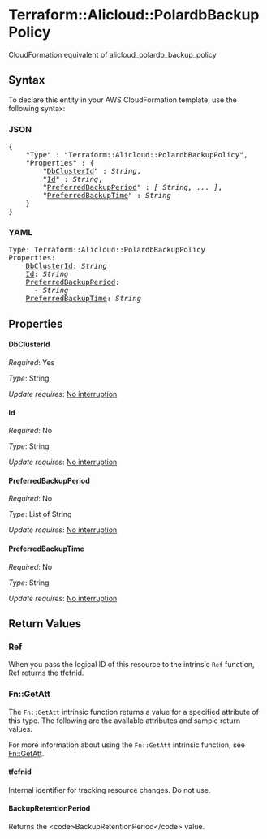 # Terraform::Alicloud::PolardbBackupPolicy

CloudFormation equivalent of alicloud_polardb_backup_policy

## Syntax

To declare this entity in your AWS CloudFormation template, use the following syntax:

### JSON

<pre>
{
    "Type" : "Terraform::Alicloud::PolardbBackupPolicy",
    "Properties" : {
        "<a href="#dbclusterid" title="DbClusterId">DbClusterId</a>" : <i>String</i>,
        "<a href="#id" title="Id">Id</a>" : <i>String</i>,
        "<a href="#preferredbackupperiod" title="PreferredBackupPeriod">PreferredBackupPeriod</a>" : <i>[ String, ... ]</i>,
        "<a href="#preferredbackuptime" title="PreferredBackupTime">PreferredBackupTime</a>" : <i>String</i>
    }
}
</pre>

### YAML

<pre>
Type: Terraform::Alicloud::PolardbBackupPolicy
Properties:
    <a href="#dbclusterid" title="DbClusterId">DbClusterId</a>: <i>String</i>
    <a href="#id" title="Id">Id</a>: <i>String</i>
    <a href="#preferredbackupperiod" title="PreferredBackupPeriod">PreferredBackupPeriod</a>: <i>
      - String</i>
    <a href="#preferredbackuptime" title="PreferredBackupTime">PreferredBackupTime</a>: <i>String</i>
</pre>

## Properties

#### DbClusterId

_Required_: Yes

_Type_: String

_Update requires_: [No interruption](https://docs.aws.amazon.com/AWSCloudFormation/latest/UserGuide/using-cfn-updating-stacks-update-behaviors.html#update-no-interrupt)

#### Id

_Required_: No

_Type_: String

_Update requires_: [No interruption](https://docs.aws.amazon.com/AWSCloudFormation/latest/UserGuide/using-cfn-updating-stacks-update-behaviors.html#update-no-interrupt)

#### PreferredBackupPeriod

_Required_: No

_Type_: List of String

_Update requires_: [No interruption](https://docs.aws.amazon.com/AWSCloudFormation/latest/UserGuide/using-cfn-updating-stacks-update-behaviors.html#update-no-interrupt)

#### PreferredBackupTime

_Required_: No

_Type_: String

_Update requires_: [No interruption](https://docs.aws.amazon.com/AWSCloudFormation/latest/UserGuide/using-cfn-updating-stacks-update-behaviors.html#update-no-interrupt)

## Return Values

### Ref

When you pass the logical ID of this resource to the intrinsic `Ref` function, Ref returns the tfcfnid.

### Fn::GetAtt

The `Fn::GetAtt` intrinsic function returns a value for a specified attribute of this type. The following are the available attributes and sample return values.

For more information about using the `Fn::GetAtt` intrinsic function, see [Fn::GetAtt](https://docs.aws.amazon.com/AWSCloudFormation/latest/UserGuide/intrinsic-function-reference-getatt.html).

#### tfcfnid

Internal identifier for tracking resource changes. Do not use.

#### BackupRetentionPeriod

Returns the &lt;code&gt;BackupRetentionPeriod&lt;/code&gt; value.

